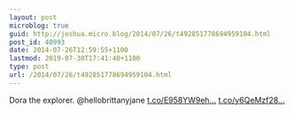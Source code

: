 ```yaml
---
layout: post
microblog: true
guid: http://joshua.micro.blog/2014/07/26/t492851778694959104.html
post_id: 40993
date: 2014-07-26T12:59:55+1100
lastmod: 2019-07-30T17:41:48+1100
type: post
url: /2014/07/26/t492851778694959104.html
---
```

Dora the explorer.  @hellobrittanyjane [t.co/E958YW9eh...](http://t.co/E958YW9ehu) [t.co/y6QeMzf28...](http://t.co/y6QeMzf28A)
